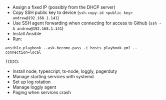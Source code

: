 * Assign a fixed IP (possibly from the DHCP server)
* Copy SSH public key to device (`ssh-copy-id <public key> andrew@192.168.1.141`)
* Use SSH agent forwarding when connecting for access to Github (`ssh -A andrew@192.168.1.141`)
* Install Ansible
* Run:
```
ansible-playbook --ask-become-pass -i hosts playbook.yml --connection=local
```


TODO:
* Install node, typescript, ts-node, loggly, pagerduty
* Manage starting services with systemd
* Set up log rotation
* Manage loggly agent
* Paging when services crash

